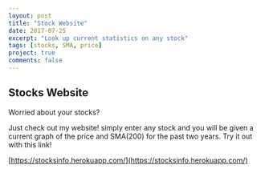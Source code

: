 ```yaml
---
layout: post
title: "Stock Website"
date: 2017-07-25
excerpt: "Look up current statistics on any stock"
tags: [stocks, SMA, price]
project: true
comments: false
---
```


## Stocks Website ##
Worried about your stocks?

Just check out my website! simply enter any stock and you will be given a current graph of the price and SMA(200) for the past two years. Try it out with this link!

[https://stocksinfo.herokuapp.com/](https://stocksinfo.herokuapp.com/)
